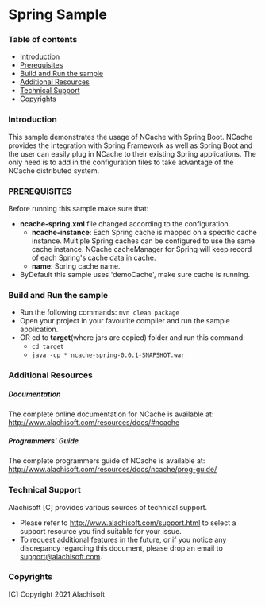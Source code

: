 # Spring Sample

### Table of contents

* [Introduction](#introduction)
* [Prerequisites](#prerequisites)
* [Build and Run the sample](#build-and-run-the-sample)
* [Additional Resources](#additional-resources)
* [Technical Support](#technical-support)
* [Copyrights](#copyrights)

### Introduction

This sample demonstrates the usage of NCache with Spring Boot.
NCache provides the integration with Spring Framework as well as Spring Boot and the user can easily plug in NCache to 
their existing Spring applications. The only need is to add in the configuration files to take advantage of the NCache 
distributed system.

### PREREQUISITES

Before running this sample make sure that:
- **ncache-spring.xml** file changed according to the configuration.
  - **ncache-instance**: Each Spring cache is mapped on a specific cache instance. Multiple Spring caches can be
    configured to use the same cache instance. NCache cacheManager for Spring will keep record of each Spring's
    cache data in cache.
  - **name**: Spring cache name.
- ByDefault this sample uses 'demoCache', make sure cache is running.
### Build and Run the sample

- Run the following commands:
  ``` mvn clean package ```
- Open your project in your favourite compiler and run the sample application.
- OR cd to **target**(where jars are copied) folder and run this command:
  - ``` cd target ```
  - ``` java -cp * ncache-spring-0.0.1-SNAPSHOT.war ```

### Additional Resources

##### Documentation
The complete online documentation for NCache is available at:
http://www.alachisoft.com/resources/docs/#ncache

##### Programmers' Guide
The complete programmers guide of NCache is available at:
http://www.alachisoft.com/resources/docs/ncache/prog-guide/

### Technical Support

Alachisoft [C] provides various sources of technical support.

- Please refer to http://www.alachisoft.com/support.html to select a support resource you find suitable for your issue.
- To request additional features in the future, or if you notice any discrepancy regarding this document, please drop an email to [support@alachisoft.com](mailto:support@alachisoft.com).

### Copyrights

[C] Copyright 2021 Alachisoft 